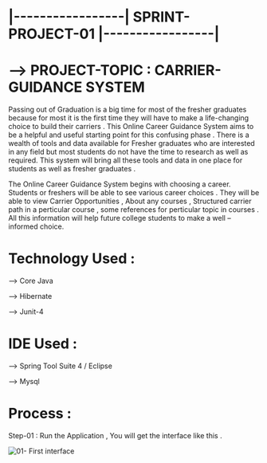 # |-----------------| SPRINT-PROJECT-01 |-----------------|

# --> PROJECT-TOPIC : CARRIER-GUIDANCE SYSTEM

Passing out of Graduation is a big time for most of the fresher graduates because for most it is the first time they will have to make a life-changing choice to build their carriers . This Online Career Guidance System aims to be a helpful and useful starting point for this confusing phase . There is a wealth of tools and data available for Fresher graduates who are interested in any field but most students do not have the time to research as well as required. This system will bring all these tools and data in one place for students as well as fresher graduates .

The Online Career Guidance System begins with choosing a career. Students or freshers will be able to see various career choices . They will be able to view Carrier Opportunities , About any courses , Structured carrier path in a perticular course , some references for perticular topic in courses .  All this information will help future college students to make a well – informed choice.

# Technology Used : 
--> Core Java

--> Hibernate

--> Junit-4

# IDE Used : 
--> Spring Tool Suite 4 / Eclipse

--> Mysql

# Process :

Step-01 : Run the Application , You will get the interface like this .

![01- First interface](https://user-images.githubusercontent.com/108928939/196245857-5af0821b-7d37-444d-a81d-9272936eaddd.png)












